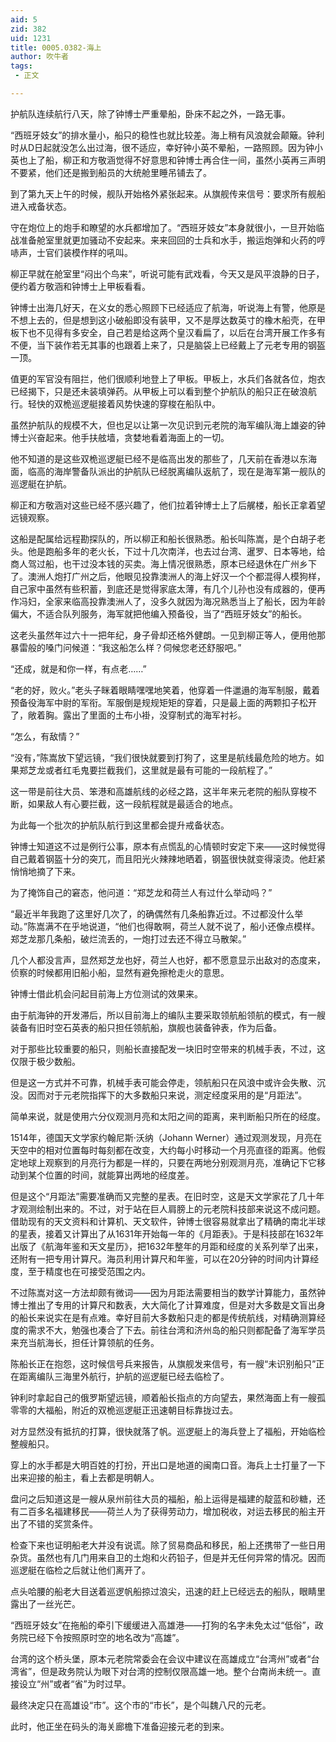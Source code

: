 ```yaml
---
aid: 5
zid: 382
uid: 1231
title: 0005.0382-海上
author: 吹牛者
tags: 
 - 正文

---
```




  护航队连续航行八天，除了钟博士严重晕船，卧床不起之外，一路无事。

  “西班牙妓女”的排水量小，船只的稳性也就比较差。海上稍有风浪就会颠簸。钟利时从D日起就没怎么出过海，很不适应，幸好钟小英不晕船，一路照顾。因为钟小英也上了船，柳正和方敬涵觉得不好意思和钟博士再合住一间，虽然小英再三声明不要紧，他们还是搬到船员的大统舱里睡吊铺去了。

  到了第九天上午的时候，舰队开始格外紧张起来。从旗舰传来信号：要求所有舰船进入戒备状态。

  守在炮位上的炮手和瞭望的水兵都增加了。“西班牙妓女”本身就很小，一旦开始临战准备舱室里就更加骚动不安起来。来来回回的士兵和水手，搬运炮弹和火药的哼哧声，士官们装模作样的吼叫。

  柳正早就在舱室里“闷出个鸟来”，听说可能有武戏看，今天又是风平浪静的日子，便约着方敬涵和钟博士上甲板看看。

  钟博士出海几好天，在义女的悉心照顾下已经适应了航海，听说海上有警，他原是不想上去的，但是想到这小破船即没有装甲，又不是厚达数英寸的橡木船壳，在甲板下也不见得有多安全，自己若是给这两个皇汉看扁了，以后在台湾开展工作多有不便，当下装作若无其事的也跟着上来了，只是脑袋上已经戴上了元老专用的钢盔一顶。

  值更的军官没有阻拦，他们很顺利地登上了甲板。甲板上，水兵们各就各位，炮衣已经揭下，只是还未装填弹药。从甲板上可以看到整个护航队的船只正在破浪航行。轻快的双桅巡逻艇接着风势快速的穿梭在船队中。

  虽然护航队的规模不大，但也足以让第一次见识到元老院的海军编队海上雄姿的钟博士兴奋起来。他手扶舷墙，贪婪地看着海面上的一切。

  他不知道的是这些双桅巡逻艇已经不是临高出发的那些了，几天前在香港以东海面，临高的海岸警备队派出的护航队已经脱离编队返航了，现在是海军第一舰队的巡逻艇在护航。

  柳正和方敬涵对这些已经不感兴趣了，他们拉着钟博士上了后艉楼，船长正拿着望远镜观察。

  这船是配属给远程勘探队的，所以柳正和船长很熟悉。船长叫陈嵩，是个白胡子老头。他是跑船多年的老火长，下过十几次南洋，也去过台湾、暹罗、日本等地，给商人驾过船，也干过没本钱的买卖。海上情况很熟悉，原本已经退休在广州乡下了。澳洲人炮打广州之后，他眼见投靠澳洲人的海上好汉一个个都混得人模狗样，自己家中虽然有些积蓄，到底还是觉得家底太薄，有几个儿孙也没有成器的，便再作冯妇，全家来临高投靠澳洲人了，没多久就因为海况熟悉当上了船长，因为年龄偏大，不适合队列服务，海军就把他编入预备役，当了“西班牙妓女”的船长。

  这老头虽然年过六十一把年纪，身子骨却还格外健朗。一见到柳正等人，便用他那暴雷般的嗓门问候道：“我这船怎么样？伺候您老还舒服吧。”

  “还成，就是和你一样，有点老……”

  “老的好，败火。”老头子眯着眼睛嘿嘿地笑着，他穿着一件邋遢的海军制服，戴着预备役海军中尉的军衔。军服倒是规规矩矩的穿着，只是最上面的两颗扣子松开了，敞着胸。露出了里面的土布小褂，没穿制式的海军衬衫。

  “怎么，有敌情？”

  “没有，”陈嵩放下望远镜，“我们很快就要到打狗了，这里是航线最危险的地方。如果郑芝龙或者红毛鬼要拦截我们，这里就是最有可能的一段航程了。”

  这一带是前往大员、笨港和高雄航线的必经之路，这半年来元老院的船队穿梭不断，如果敌人有心要拦截，这一段航程就是最适合的地点。

  为此每一个批次的护航队航行到这里都会提升戒备状态。

  钟博士知道这不过是例行公事，原本有点慌乱的心情顿时安定下来——这时候觉得自己戴着钢盔十分的突兀，而且阳光火辣辣地晒着，钢盔很快就变得滚烫。他赶紧悄悄地摘了下来。

  为了掩饰自己的窘态，他问道：“郑芝龙和荷兰人有过什么举动吗？”

  “最近半年我跑了这里好几次了，的确偶然有几条船靠近过。不过都没什么举动。”陈嵩满不在乎地说道，“他们也得敢啊，荷兰人就不说了，船小还像点模样。郑芝龙那几条船，破烂流丢的，一炮打过去还不得立马散架。”

  几个人都没言声，显然郑芝龙也好，荷兰人也好，都不愿意显示出敌对的态度来，侦察的时候都用旧船小船，显然有避免擦枪走火的意思。

  钟博士借此机会问起目前海上方位测试的效果来。

  由于航海钟的开发滞后，所以目前海上的编队主要采取领航船领航的模式，有一艘装备有旧时空石英表的船只担任领航船，旗舰也装备钟表，作为后备。

  对于那些比较重要的船只，则船长直接配发一块旧时空带来的机械手表，不过，这仅限于极少数船。

  但是这一方式并不可靠，机械手表可能会停走，领航船只在风浪中或许会失散、沉没。因而对于元老院指挥下的大多数船只来说，测定经度采用的是“月距法”。

  简单来说，就是使用六分仪观测月亮和太阳之间的距离，来判断船只所在的经度。

  1514年，德国天文学家约翰尼斯·沃纳（Johann Werner）通过观测发现，月亮在天空中的相对位置每时每刻都在改变，大约每小时移动一个月亮直径的距离。他假定地球上观察到的月亮行为都是一样的，只要在两地分别观测月亮，准确记下它移动到某个位置的时间，就能算出两地的经度差。

  但是这个“月距法”需要准确而又完整的星表。在旧时空，这是天文学家花了几十年才观测绘制出来的。不过，对于站在巨人肩膀上的元老院科技部来说这不成问题。借助现有的天文资料和计算机、天文软件，钟博士很容易就拿出了精确的南北半球的星表，接着又计算出了从1631年开始每一年的《月距表》。于是科技部在1632年出版了《航海年鉴和天文星历》，把1632年整年的月距和经度的关系列举了出来，还附有一把专用计算尺。海员利用计算尺和年鉴，可以在20分钟的时间内计算经度，至于精度也在可接受范围之内。

  不过陈嵩对这一方法却颇有微词——因为月距法需要相当的数学计算能力，虽然钟博士推出了专用的计算尺和数表，大大简化了计算难度，但是对大多数是文盲出身的船长来说实在是有点难。幸好目前大多数船只走的都是传统航线，对精确测算经度的需求不大，勉强也凑合了下去。前往台湾和济州岛的船只则都配备了海军学员来充当航海长，担任计算领航的任务。

  陈船长正在抱怨，这时候信号兵来报告，从旗舰发来信号，有一艘“未识别船只”正在距离编队三海里外航行，护航的巡逻艇已经去临检了。

  钟利时拿起自己的俄罗斯望远镜，顺着船长指点的方向望去，果然海面上有一艘孤零零的大福船，附近的双桅巡逻艇正迅速朝目标靠拢过去。

  对方显然没有抵抗的打算，很快就落了帆。巡逻艇上的海兵登上了福船，开始临检整艘船只。

  穿上的水手都是大明百姓的打扮，开出口是地道的闽南口音。海兵上士打量了一下出来迎接的船主，看上去都是明朝人。

  盘问之后知道这是一艘从泉州前往大员的福船，船上运得是福建的靛蓝和砂糖，还有二百多名福建移民——荷兰人为了获得劳动力，增加税收，对运去移民的船主开出了不错的奖赏条件。

  检查下来也证明船老大并没有说谎。除了贸易商品和移民，船上还携带了一些日用杂货。虽然也有几门用来自卫的土炮和火药铅子，但是并无任何异常的情况。因而巡逻艇在临检之后就让他们离开了。

  点头哈腰的船老大目送着巡逻帆船掠过浪尖，迅速的赶上已经远去的船队，眼睛里露出了一丝光芒。

  “西班牙妓女”在拖船的牵引下缓缓进入高雄港——打狗的名字未免太过“低俗”，政务院已经下令按照原时空的地名改为“高雄”。

  台湾的这个桥头堡，原本元老院常委会在会议中建议在高雄成立“台湾州”或者“台湾省”，但是政务院认为眼下对台湾的控制仅限高雄一地。整个台南尚未统一。直接设立“州”或者“省”为时过早。

  最终决定只在高雄设“市”。这个市的“市长”，是个叫魏八尺的元老。

  此时，他正坐在码头的海关廊檐下准备迎接元老的到来。



